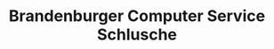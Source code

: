 ---
title: "Brandenburger Computer Service Schlusche"
url: /brandenburg-an-der-havel/brandenburger-computer-service-schlusche/
shop: Computer
---